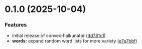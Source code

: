 # 0.1.0 (2025-10-04)


### Features

* initial release of convex-haikunator ([dd781c1](https://github.com/mustafamohsen/convex-haikunator/commit/dd781c11e059ed12c92963f02779be743fbfee42))
* **words:** expand random word lists for more variety ([e7a7bbf](https://github.com/mustafamohsen/convex-haikunator/commit/e7a7bbf993d70e254000696f6ac625cd94191b98))



